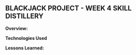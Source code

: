 ## BLACKJACK PROJECT - WEEK 4 SKILL DISTILLERY

**Overview:**




**Technologies Used**



**Lessons Learned:**



